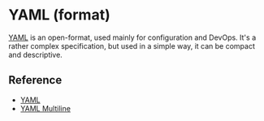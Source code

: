 YAML (format)
=============

[YAML](https://yaml.org/) is an open-format, used mainly for configuration and
DevOps.  It's a rather complex specification, but used in a simple way, it can
be compact and descriptive.


Reference
---------

 - [YAML](https://yaml.org/)
 - [YAML Multiline](https://yaml-multiline.info/)
